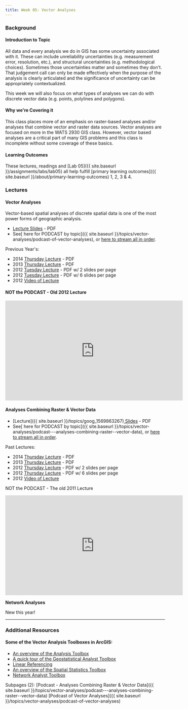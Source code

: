 ```yaml
---
title: Week 05: Vector Analyses
---
```


### Background

#### Introduction to Topic

All data and every analysis we do in GIS has some uncertainty associated with it. These can include unreliability uncertainties (e.g. measurement error, resolution, etc.), and structural uncertainties (e.g. methodological choices). Sometimes those uncertainties matter and sometimes they don't. That judgement call can only be made effectively when the purpose of the analysis is clearly articulated and the significance of uncertainty can be appropriately contextualized.

This week we will also focus on what types of analyses we can do with discrete vector data (e.g. points, polylines and  polygons). 

#### Why we're Covering it

This class places more of an emphasis on raster-based analyses and/or analyses that combine vector and raster data sources. Vector analyses are focused on more in the WATS 2930 GIS class. However, vector based analyses are a critical part of many GIS problems and this class is incomplete without some coverage of these basics.

#### Learning Outcomes

These lectures, readings and [Lab 05]({{ site.baseurl }}/assignments/labs/lab05) all help fulfill [primary learning outcomes]({{ site.baseurl }}/about/primary-learning-outcomes) 1, 2, 3 & 4.

### Lectures 

#### 

#### Vector Analyses

Vector-based spatial analyses of discrete spatial data is one of the most power forms of geographic analysis. 

-   [Lecture Slides](http://etal.usu.edu/Courses/GIS/2015/Lectures/1_VectorAnalyses.pdf) - PDF
- See[ here for PODCAST by topic]({{ site.baseurl }}/topics/vector-analyses/podcast-of-vector-analyses), or [here to stream all in order](http://www.youtube.com/playlist?list=PL0ZiZg4rilzIhpWsSaDg_Il0bRlutAvYz).

Previous Year's:

-   2014 [Thursday Lecture](http://etal.usu.edu/Courses/GIS/2014/Lectures/Week05/1_VectorAnalyses.pdf) - PDF
-   2013 [Thursday Lecture](http://etal.usu.edu/Courses/GIS/2013/Lectures/Week_05/1_VectorAnalyses.pdf) - PDF
-  2012 [Tuesday Lecture](http://etal.usu.edu/Courses/GIS/2012/Lectures/Week%2005%20-%20Vector%20Analyses/1_VectorAnalyses_2PP.pdf)  - PDF w/ 2 slides per page 
-  2012 [Tuesday Lecture](http://etal.usu.edu/Courses/GIS/2012/Lectures/Week%2005%20-%20Vector%20Analyses/1_VectorAnalyses_6PP.pdf) - PDF w/ 6 slides per page
- 2012 [Video of Lecture](http://youtu.be/jYrVuwgfJXM)

#### NOT the PODCAST - Old 2012 Lecture

<iframe width="560" height="315" src="https://www.youtube.com/embed/jYrVuwgfJXM" frameborder="0" allowfullscreen></iframe>

#### Analyses Combining Raster & Vector Data

-   [Lecture]({{ site.baseurl }}/topics/goog_1569863267)[ Slides](http://etal.usu.edu/Courses/GIS/2015/Lectures/2_VectorRasterAnalysesCombined.pdf) - PDF
- See[ here for PODCAST by topic]({{ site.baseurl }}/topics/vector-analyses/podcast---analyses-combining-raster--vector-data), or [here to stream all in order](http://www.youtube.com/playlist?list=PL0ZiZg4rilzIJ_QNCqtH8U_tZMpcRfoNY).

Past Lectures:

-   2014 [Thursday Lecture](http://etal.usu.edu/Courses/GIS/2014/Lectures/Week05/2_VectorRasterAnalysesCombined.pdf) - PDF
-   2013 [Thursday Lecture](http://etal.usu.edu/Courses/GIS/2013/Lectures/Week_06/2_VectorRasterAnalysesCombined.pdf) - PDF
-  2012 [Thursday Lecture](http://etal.usu.edu/Courses/GIS/2012/Lectures/Week%2006%20&%2007%20-%20Raster%20Analyses/3_VectorRasterAnalysesCombined_2PP.pdf) - PDF w/ 2 slides per page 
-  2012 [Thursday Lecture](http://etal.usu.edu/Courses/GIS/2012/Lectures/Week%2006%20&%2007%20-%20Raster%20Analyses/3_VectorRasterAnalysesCombined_6PP.pdf) - PDF w/ 6 slides per page 
- 2012 [Video of Lecture](http://youtu.be/83cbN8u2jcQ)

NOT the PODCAST - The old 2011 Lecture

<iframe width="560" height="315" src="https://www.youtube.com/embed/83cbN8u2jcQ" frameborder="0" allowfullscreen></iframe>

**Network Analyses**

New this year!

------

### Additional Resources

#### 

#### Some of the  Vector Analysis Toolboxes in ArcGIS:

- [An overview of the Analysis Toolbox](http://help.arcgis.com/en/arcgisdesktop/10.0/help/index.html#/An_overview_of_the_Analysis_toolbox/000800000002000000/)
- [A quick tour of the Geostatistical Analyst Toolbox](http://help.arcgis.com/en/arcgisdesktop/10.0/help/index.html#//003100000004000000.htm)
- [Linear Referencing](http://help.arcgis.com/en/arcgisdesktop/10.0/help/index.html#/What_is_linear_referencing/003900000001000000/)
- [An overview of the Spatial Statistics Toolbox](http://help.arcgis.com/en/arcgisdesktop/10.0/help/index.html#/An_overview_of_the_Spatial_Statistics_toolbox/005p00000002000000/)
- [Network Analyst Toolbox](http://help.arcgis.com/en/arcgisdesktop/10.0/help/index.html#/What_is_Network_Analyst/004700000001000000/)

Subpages (2): [Podcast - Analyses Combining Raster & Vector Data]({{ site.baseurl }}/topics/vector-analyses/podcast---analyses-combining-raster--vector-data) [Podcast of Vector Analyses]({{ site.baseurl }}/topics/vector-analyses/podcast-of-vector-analyses)

